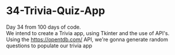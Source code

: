 # 34-Trivia-Quiz-App
Day 34 from 100 days of code.\
We intend to create a Trivia app, using Tkinter and the use of API's. \
Using the https://opentdb.com/ API, we're gonna generate random questions to populate our trivia app

